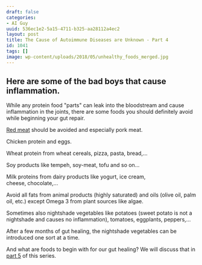 ```yaml
---
draft: false
categories:
- AI Guy
uuid: 536ec1e2-5a15-4711-b325-aa28112a4ec2
layout: post
title: The Cause of Autoimmune Diseases are Unknown - Part 4
id: 1041
tags: []
image: wp-content/uploads/2018/05/unhealthy_foods_merged.jpg
---
```


## Here are some of the bad boys that cause inflammation.

While any protein food "parts" can leak into the bloodstream and cause inflammation&nbsp;in the joints, there are some foods you should definitely avoid while beginning your gut repair.

[Red meat](https://www.cambridge.org/core/journals/british-journal-of-nutrition/article/role-of-meat-in-the-expression-of-rheumatoid-arthritis/1592E7763094E9EB6AF0FCA2A9B807ED) should be avoided and especially pork meat.

Chicken protein and eggs.

Wheat protein from&nbsp;wheat cereals, pizza,&nbsp;pasta, bread,...

Soy products like&nbsp;tempeh, soy-meat, tofu and so on...

Milk proteins from dairy products like&nbsp;yogurt,&nbsp;ice cream, cheese,&nbsp;chocolate,...

Avoid all fats from animal products (highly saturated) and oils (olive oil, palm oil, etc.) except&nbsp;Omega 3 from plant sources like algae.

Sometimes also nightshade vegetables like&nbsp;potatoes (sweet potato is not a nightshade&nbsp;and causes no inflammation), tomatoes, eggplants, peppers,...

After a few months of gut healing, the&nbsp;nightshade vegetables can be introduced one sort at a time.

And what are foods to begin with for our gut healing? We will discuss that in [part 5](https://factastichealth.com/the-cause-of-autoimmune-diseases-are-unknown-part-5) of this series. &nbsp;
